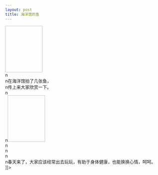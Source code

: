 ```yaml
---
layout: post
title: 海洋馆的鱼
---
```


<p><img height="150" width="120"></a><br />n<br />n在海洋馆拍了几张鱼，<br />n传上来大家欣赏一下。<br />n<br />n<a href="http://www.hanfengblog.com.cn../images/li_yu2.jpg" rel='external'><img height="150" width="120"></a><br />n<br />n<br />n<br />n春天来了，大家应该经常出去玩玩，有助于身体健康，也能换换心情，呵呵。 ]]&gt;</p>

